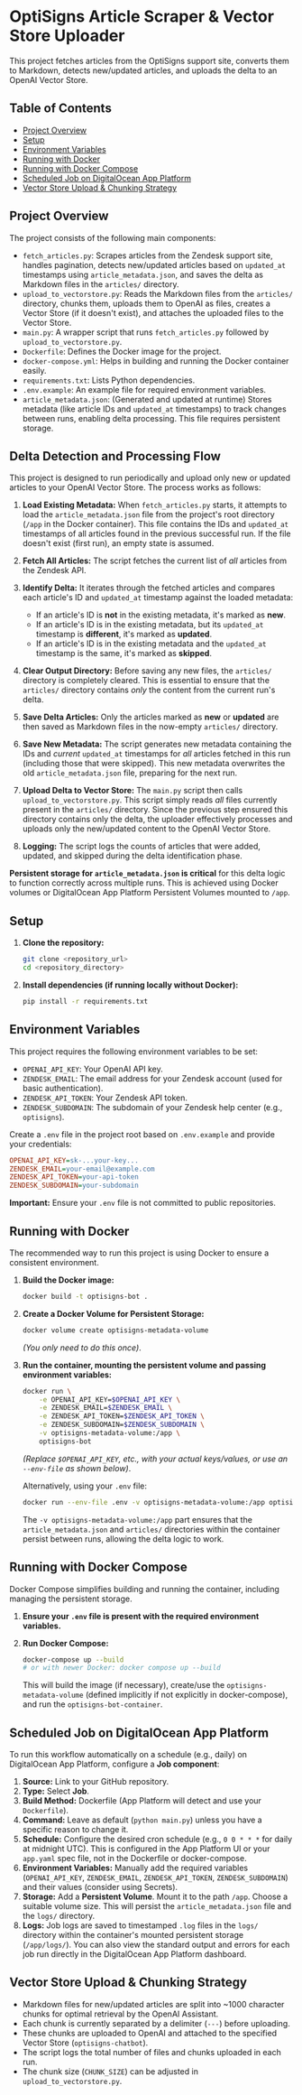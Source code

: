 # OptiSigns Article Scraper & Vector Store Uploader

This project fetches articles from the OptiSigns support site, converts them to Markdown, detects new/updated articles, and uploads the delta to an OpenAI Vector Store.

## Table of Contents

- [Project Overview](#project-overview)
- [Setup](#setup)
- [Environment Variables](#environment-variables)
- [Running with Docker](#running-with-docker)
- [Running with Docker Compose](#running-with-docker-compose)
- [Scheduled Job on DigitalOcean App Platform](#scheduled-job-on-digitalocean-app-platform)
- [Vector Store Upload & Chunking Strategy](#vector-store-upload--chunking-strategy)

## Project Overview

The project consists of the following main components:
- `fetch_articles.py`: Scrapes articles from the Zendesk support site, handles pagination, detects new/updated articles based on `updated_at` timestamps using `article_metadata.json`, and saves the delta as Markdown files in the `articles/` directory.
- `upload_to_vectorstore.py`: Reads the Markdown files from the `articles/` directory, chunks them, uploads them to OpenAI as files, creates a Vector Store (if it doesn't exist), and attaches the uploaded files to the Vector Store.
- `main.py`: A wrapper script that runs `fetch_articles.py` followed by `upload_to_vectorstore.py`.
- `Dockerfile`: Defines the Docker image for the project.
- `docker-compose.yml`: Helps in building and running the Docker container easily.
- `requirements.txt`: Lists Python dependencies.
- `.env.example`: An example file for required environment variables.
- `article_metadata.json`: (Generated and updated at runtime) Stores metadata (like article IDs and `updated_at` timestamps) to track changes between runs, enabling delta processing. This file requires persistent storage.

## Delta Detection and Processing Flow

This project is designed to run periodically and upload only new or updated articles to your OpenAI Vector Store. The process works as follows:

1.  **Load Existing Metadata:** When `fetch_articles.py` starts, it attempts to load the `article_metadata.json` file from the project's root directory (`/app` in the Docker container). This file contains the IDs and `updated_at` timestamps of all articles found in the previous successful run. If the file doesn't exist (first run), an empty state is assumed.

2.  **Fetch All Articles:** The script fetches the current list of *all* articles from the Zendesk API.

3.  **Identify Delta:** It iterates through the fetched articles and compares each article's ID and `updated_at` timestamp against the loaded metadata:
    *   If an article's ID is **not** in the existing metadata, it's marked as **new**.
    *   If an article's ID is in the existing metadata, but its `updated_at` timestamp is **different**, it's marked as **updated**.
    *   If an article's ID is in the existing metadata and the `updated_at` timestamp is the same, it's marked as **skipped**.

4.  **Clear Output Directory:** Before saving any new files, the `articles/` directory is completely cleared. This is essential to ensure that the `articles/` directory contains *only* the content from the current run's delta.

5.  **Save Delta Articles:** Only the articles marked as **new** or **updated** are then saved as Markdown files in the now-empty `articles/` directory.

6.  **Save New Metadata:** The script generates new metadata containing the IDs and *current* `updated_at` timestamps for *all* articles fetched in this run (including those that were skipped). This new metadata overwrites the old `article_metadata.json` file, preparing for the next run.

7.  **Upload Delta to Vector Store:** The `main.py` script then calls `upload_to_vectorstore.py`. This script simply reads *all* files currently present in the `articles/` directory. Since the previous step ensured this directory contains only the delta, the uploader effectively processes and uploads only the new/updated content to the OpenAI Vector Store.

8.  **Logging:** The script logs the counts of articles that were added, updated, and skipped during the delta identification phase.

**Persistent storage for `article_metadata.json` is critical** for this delta logic to function correctly across multiple runs. This is achieved using Docker volumes or DigitalOcean App Platform Persistent Volumes mounted to `/app`.

## Setup

1.  **Clone the repository:**

    ```bash
    git clone <repository_url>
    cd <repository_directory>
    ```

2.  **Install dependencies (if running locally without Docker):**

    ```bash
    pip install -r requirements.txt
    ```

## Environment Variables

This project requires the following environment variables to be set:

-   `OPENAI_API_KEY`: Your OpenAI API key.
-   `ZENDESK_EMAIL`: The email address for your Zendesk account (used for basic authentication).
-   `ZENDESK_API_TOKEN`: Your Zendesk API token.
-   `ZENDESK_SUBDOMAIN`: The subdomain of your Zendesk help center (e.g., `optisigns`).

Create a `.env` file in the project root based on `.env.example` and provide your credentials:

```ini
OPENAI_API_KEY=sk-...your-key...
ZENDESK_EMAIL=your-email@example.com
ZENDESK_API_TOKEN=your-api-token
ZENDESK_SUBDOMAIN=your-subdomain
```

**Important:** Ensure your `.env` file is not committed to public repositories.

## Running with Docker

The recommended way to run this project is using Docker to ensure a consistent environment.

1.  **Build the Docker image:**

    ```bash
    docker build -t optisigns-bot .
    ```

2.  **Create a Docker Volume for Persistent Storage:**

    ```bash
    docker volume create optisigns-metadata-volume
    ```
    *(You only need to do this once)*.

3.  **Run the container, mounting the persistent volume and passing environment variables:**

    ```bash
    docker run \
        -e OPENAI_API_KEY=$OPENAI_API_KEY \
        -e ZENDESK_EMAIL=$ZENDESK_EMAIL \
        -e ZENDESK_API_TOKEN=$ZENDESK_API_TOKEN \
        -e ZENDESK_SUBDOMAIN=$ZENDESK_SUBDOMAIN \
        -v optisigns-metadata-volume:/app \
        optisigns-bot
    ```
    *(Replace `$OPENAI_API_KEY`, etc., with your actual keys/values, or use an `--env-file` as shown below)*.

    Alternatively, using your `.env` file:

    ```bash
    docker run --env-file .env -v optisigns-metadata-volume:/app optisigns-bot
    ```

    The `-v optisigns-metadata-volume:/app` part ensures that the `article_metadata.json` and `articles/` directories within the container persist between runs, allowing the delta logic to work.

## Running with Docker Compose

Docker Compose simplifies building and running the container, including managing the persistent storage.

1.  **Ensure your `.env` file is present with the required environment variables.**

2.  **Run Docker Compose:**

    ```bash
    docker-compose up --build
    # or with newer Docker: docker compose up --build
    ```

    This will build the image (if necessary), create/use the `optisigns-metadata-volume` (defined implicitly if not explicitly in docker-compose), and run the `optisigns-bot-container`.

## Scheduled Job on DigitalOcean App Platform

To run this workflow automatically on a schedule (e.g., daily) on DigitalOcean App Platform, configure a **Job component**:

1.  **Source:** Link to your GitHub repository.
2.  **Type:** Select **Job**.
3.  **Build Method:** Dockerfile (App Platform will detect and use your `Dockerfile`).
4.  **Command:** Leave as default (`python main.py`) unless you have a specific reason to change it.
5.  **Schedule:** Configure the desired cron schedule (e.g., `0 0 * * *` for daily at midnight UTC). This is configured in the App Platform UI or your `app.yaml` spec file, not in the Dockerfile or docker-compose.
6.  **Environment Variables:** Manually add the required variables (`OPENAI_API_KEY`, `ZENDESK_EMAIL`, `ZENDESK_API_TOKEN`, `ZENDESK_SUBDOMAIN`) and their values (consider using Secrets).
7.  **Storage:** Add a **Persistent Volume**. Mount it to the path `/app`. Choose a suitable volume size. This will persist the `article_metadata.json` file and the `logs/` directory.
8.  **Logs:** Job logs are saved to timestamped `.log` files in the `logs/` directory within the container's mounted persistent storage (`/app/logs/`). You can also view the standard output and errors for each job run directly in the DigitalOcean App Platform dashboard.

## Vector Store Upload & Chunking Strategy

-   Markdown files for new/updated articles are split into ~1000 character chunks for optimal retrieval by the OpenAI Assistant.
-   Each chunk is currently separated by a delimiter (`---`) before uploading.
-   These chunks are uploaded to OpenAI and attached to the specified Vector Store (`optisigns-chatbot`).
-   The script logs the total number of files and chunks uploaded in each run.
-   The chunk size (`CHUNK_SIZE`) can be adjusted in `upload_to_vectorstore.py`.
